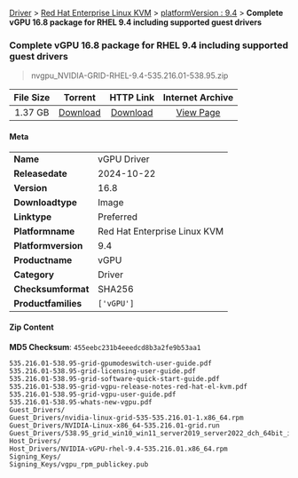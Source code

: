 
[Driver](/README.md)  >  [Red Hat Enterprise Linux KVM](/index/Driver/Red_Hat_Enterprise_Linux_KVM.md)  >  [platformVersion : 9.4](/index/Driver/Red_Hat_Enterprise_Linux_KVM/9.4.md)  >  **Complete vGPU 16.8 package for RHEL 9.4 including supported guest drivers**


###    Complete vGPU 16.8 package for RHEL 9.4 including supported guest drivers

> nvgpu_NVIDIA-GRID-RHEL-9.4-535.216.01-538.95.zip   


| **File Size** | **Torrent**  | **HTTP Link** | **Internet Archive** |
|:-------------:|:------------:|:-------------:|:--------------------:|
| 1.37 GB |  [Download](https://archive.org/download/nvgpu_NVIDIA-GRID-RHEL-9.4-535.216.01-538.95.zip/nvgpu_NVIDIA-GRID-RHEL-9.4-535.216.01-538.95.zip_archive.torrent)       | [Download](https://archive.org/compress/nvgpu_NVIDIA-GRID-RHEL-9.4-535.216.01-538.95.zip) | [View Page](https://archive.org/details/nvgpu_NVIDIA-GRID-RHEL-9.4-535.216.01-538.95.zip)       |

#### Meta

<table>
<tr><td><strong>Name</strong></td><td>vGPU Driver</td></tr>
<tr><td><strong>Releasedate</strong></td><td>2024-10-22</td></tr>
<tr><td><strong>Version</strong></td><td>16.8</td></tr>
<tr><td><strong>Downloadtype</strong></td><td>Image</td></tr>
<tr><td><strong>Linktype</strong></td><td>Preferred</td></tr>
<tr><td><strong>Platformname</strong></td><td>Red Hat Enterprise Linux KVM</td></tr>
<tr><td><strong>Platformversion</strong></td><td>9.4</td></tr>
<tr><td><strong>Productname</strong></td><td>vGPU</td></tr>
<tr><td><strong>Category</strong></td><td>Driver</td></tr>
<tr><td><strong>Checksumformat</strong></td><td>SHA256</td></tr>
<tr><td><strong>Productfamilies</strong></td><td><code>['vGPU']</code></td></tr>
</table>

#### Zip Content

**MD5 Checksum**: `455eebc231b4eeedcd8b3a2fe9b53aa1`

```text
535.216.01-538.95-grid-gpumodeswitch-user-guide.pdf
535.216.01-538.95-grid-licensing-user-guide.pdf
535.216.01-538.95-grid-software-quick-start-guide.pdf
535.216.01-538.95-grid-vgpu-release-notes-red-hat-el-kvm.pdf
535.216.01-538.95-grid-vgpu-user-guide.pdf
535.216.01-538.95-whats-new-vgpu.pdf
Guest_Drivers/
Guest_Drivers/nvidia-linux-grid-535-535.216.01-1.x86_64.rpm
Guest_Drivers/NVIDIA-Linux-x86_64-535.216.01-grid.run
Guest_Drivers/538.95_grid_win10_win11_server2019_server2022_dch_64bit_international.exe
Host_Drivers/
Host_Drivers/NVIDIA-vGPU-rhel-9.4-535.216.01.x86_64.rpm
Signing_Keys/
Signing_Keys/vgpu_rpm_publickey.pub
```